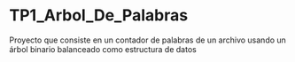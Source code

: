 # TP1_Arbol_De_Palabras
Proyecto que consiste en un contador de palabras de un archivo usando un árbol binario balanceado como estructura de datos
